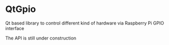 # QtGpio 

Qt based library to control different kind of hardware via Raspberry Pi GPIO interface

The API is still under construction
